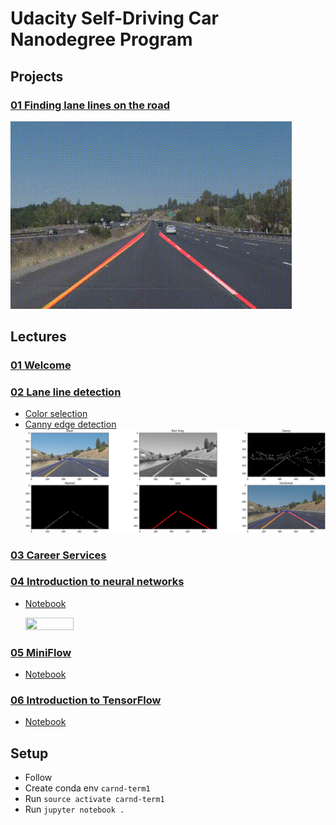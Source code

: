 Udacity Self-Driving Car Nanodegree Program
====

## Projects

### [01 Finding lane lines on the road](https://github.com/tuliren/CarND-LaneLines-P1)
  ![](https://raw.githubusercontent.com/tuliren/CarND-LaneLines-P1/master/test_videos_output/solidYellowLeft.gif)

## Lectures

### [01 Welcome](01-welcome/)


### [02 Lane line detection](02-lane-line-detection/)
- [Color selection](02-lane-line-detection/color_selection_and_region.ipynb)
- [Canny edge detection](02-lane-line-detection/canny_edge_detection.ipynb)
  ![](https://raw.githubusercontent.com/tuliren/CarND-LaneLines-P1/master/test_images_output/intermediate-solidYellowCurve2.jpg)

### [03 Career Services](03-career-services/)

### [04 Introduction to neural networks](04-intro-to-neural-networks/)
- [Notebook](https://github.com/tuliren/self-driving-car-nd/blob/master/04-intro-to-neural-networks/intro_to_neural_networks.ipynb)

  <img src="https://github.com/tuliren/self-driving-car-nd/blob/master/04-intro-to-neural-networks/images/combination-of-neural-networks-2.png?raw=true" width="40%" height="40%">

### [05 MiniFlow](05-mini-flow/)
- [Notebook](https://github.com/tuliren/self-driving-car-nd/blob/master/05-mini-flow/mini-flow.ipynb)

### [06 Introduction to TensorFlow](06-intro-to-tensorflow)
- [Notebook](https://github.com/tuliren/self-driving-car-nd/blob/master/06-intro-to-tensorflow/notebook.ipynb)

## Setup
- Follow [](https://github.com/tuliren/CarND-Term1-Starter-Kit)
- Create conda env `carnd-term1`
- Run `source activate carnd-term1`
- Run `jupyter notebook .`
